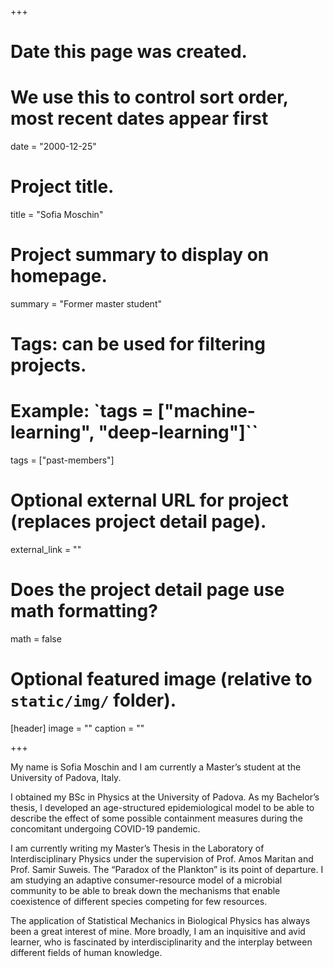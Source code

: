 +++
# Date this page was created.
# We use this to control sort order, most recent dates appear first
date = "2000-12-25"

# Project title.
title = "Sofia Moschin"

# Project summary to display on homepage.
summary = "Former master student"

# Tags: can be used for filtering projects.
# Example: `tags = ["machine-learning", "deep-learning"]``
tags =  ["past-members"]

# Optional external URL for project (replaces project detail page).
external_link = ""

# Does the project detail page use math formatting?
math = false

# Optional featured image (relative to `static/img/` folder).
[header]
image = ""
caption = ""

+++

My name is Sofia Moschin and I am currently a Master’s student at the University of Padova, Italy.

I obtained my BSc in Physics at the University of Padova. As my Bachelor’s thesis, I developed an age-structured epidemiological model to be able to describe the effect of some possible containment measures during the concomitant undergoing COVID-19 pandemic.

I am currently writing my Master’s Thesis in the Laboratory of Interdisciplinary Physics under the supervision of Prof. Amos Maritan and Prof. Samir Suweis. The “Paradox of the Plankton” is its point of departure. I am studying an adaptive consumer-resource model of a microbial community to be able to break down the mechanisms that enable coexistence of different species competing for few resources.

The application of Statistical Mechanics in Biological Physics has always been a great interest of mine. More broadly, I am an inquisitive and avid learner, who is fascinated by interdisciplinarity and the interplay between different fields of human knowledge.
